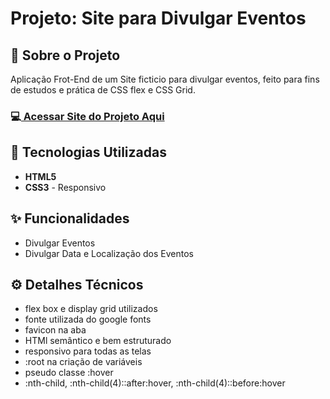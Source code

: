 <!-- # <h1 align="center">Site de divulgação de eventos desenvolvida para treinar CSS grid e Flexbox, responsivo para todas as telas.</h1>
<br>
<h3 align="start">link do site</h3>

<a>https://deangelleses.github.io/site_de_eventos-Flex_box-Grid/</a>
<br>
## 🚀 Tecnologias
<div>
  <img src="https://img.shields.io/badge/HTML-239120?style=for-the-badge&logo=html5&logoColor=white">
  <img src="https://img.shields.io/badge/CSS-239120?&style=for-the-badge&logo=css3&logoColor=white">
</div>
<!-- ## Tecnologias utilizadas durante o curso
 -->
<!-- ## Tecnologias utilizadas no projeto
* HTML
* CSS -->
<!--
<br>
<h3 align="center">Tela para desktop</h3>
<div align="center">
  <img src="https://github.com/DeangellesES/site_de_eventos-Flex_box-Grid/blob/main/tela%20desktop.png" width="800">
</div>
<br>
<h3 align="center">Tela para tablet</h3>
<div align="center">
  <img src="https://github.com/DeangellesES/site_de_eventos-Flex_box-Grid/blob/main/tela%20tablet.png" width="600">
</div>
<br>
<h3 align="center">Tela para mobile</h3>
<div align="center">
  <img src="https://github.com/DeangellesES/site_de_eventos-Flex_box-Grid/blob/main/tela%20mobile.png" width="300">
</div>
-->

<h1>Projeto: Site para Divulgar Eventos</h1>

<h2>📌 Sobre o Projeto</h2>
<p>Aplicação Frot-End de um Site ficticio para divulgar eventos, feito para fins de estudos e prática de CSS flex e CSS Grid.</p>

<h3>💻<a href="https://deangelleses.github.io/site_de_eventos-Flex_box-Grid/" target="_blank"> Acessar Site do Projeto Aqui</a></h3>

<h2>🚀 Tecnologias Utilizadas</h2>
<ul>
  <li><b>HTML5</b></li>
  <li><b>CSS3</b> - Responsivo</li>
</ul>

<h2>✨ Funcionalidades</h2>
<ul>
  <li>Divulgar Eventos</li>
  <li>Divulgar Data e Localização dos Eventos</li>
</ul>

<h2>⚙️ Detalhes Técnicos</h2>
<ul>
  <li>flex box e display grid utilizados</li>
  <li>fonte utilizada do google fonts</li>
  <li>favicon na aba</li>
  <li>HTMl semântico e bem estruturado</li>
  <li>responsivo para todas as telas</li>
  <li>:root na criação de variáveis</li>
  <li>pseudo classe :hover</li>
  <li>:nth-child, :nth-child(4)::after:hover, :nth-child(4)::before:hover</li>
</ul>

